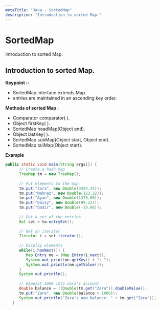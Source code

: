 ```yaml
---
metaTitle: "Java - SortedMap"
description: "Introduction to sorted Map."
---
```


# SortedMap


Introduction to sorted Map.



## Introduction to sorted Map.


**Keypoint :-**

- SortedMap interface extends Map.
- entries are maintained in an ascending key order.

**Methods of sorted Map :**

- Comparator comparator( ).
- Object firstKey( ).
- SortedMap headMap(Object end).
- Object lastKey( ).
- SortedMap subMap(Object start, Object end).
- SortedMap tailMap(Object start).

**Example**

```java
public static void main(String args[]) {
      // Create a hash map
      TreeMap tm = new TreeMap();
      
      // Put elements to the map
      tm.put("Zara", new Double(3434.34));
      tm.put("Mahnaz", new Double(123.22));
      tm.put("Ayan", new Double(1378.00));
      tm.put("Daisy", new Double(99.22));
      tm.put("Qadir", new Double(-19.08));
      
      // Get a set of the entries
      Set set = tm.entrySet();
      
      // Get an iterator
      Iterator i = set.iterator();
      
      // Display elements
      while(i.hasNext()) {
         Map.Entry me = (Map.Entry)i.next();
         System.out.print(me.getKey() + ": ");
         System.out.println(me.getValue());
      }
      System.out.println();
      
      // Deposit 1000 into Zara's account
      double balance = ((Double)tm.get("Zara")).doubleValue();
      tm.put("Zara", new Double(balance + 1000));
      System.out.println("Zara's new balance: " + tm.get("Zara"));
   }

```

